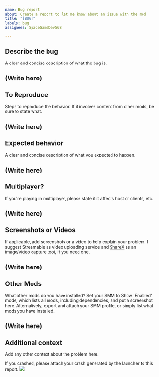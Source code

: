 ```yaml
---
name: Bug report
about: Create a report to let me know about an issue with the mod
title: "[BUG]"
labels: bug
assignees: SpaceGameDev568

---
```


## Describe the bug

A clear and concise description of what the bug is.

(Write here)
---

## To Reproduce

Steps to reproduce the behavior. If it involves content from other mods, be sure to state what.

(Write here)
---

## Expected behavior

A clear and concise description of what you expected to happen.

(Write here)
---

## Multiplayer?

If you're playing in multiplayer, please state if it affects host or clients, etc.

(Write here)
---

## Screenshots or Videos

If applicable, add screenshots or a video to help explain your problem. I suggest Streamable as video uploading service and [ShareX](https://getsharex.com/) as an image/video capture tool, if you need one.

(Write here)
---

## Other Mods

What other mods do you have installed? Set your SMM to Show 'Enabled' mode, which lists all mods, including dependencies, and put a screenshot here. Alternatively, export and attach your SMM profile, or simply list what mods you have installed.

(Write here)
---

## Additional context

Add any other context about the problem here.


If you crashed, please attach your crash generated by the launcher to this report.
![](https://cdn.discordapp.com/attachments/555782140533407764/738104443849015387/unknown.png)
